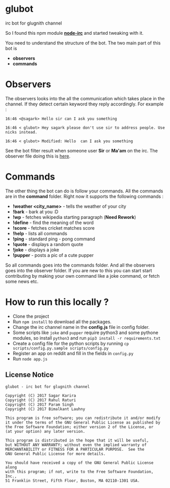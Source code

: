 
# glubot
irc bot for glugnith channel

So I found this npm module **[node-irc](https://github.com/martynsmith/node-irc)** and started tweaking with it. 

You need to understand the structure of the bot. The two main part of this bot is 
  * **observers** 
  * **commands** 
  
  # Observers
  The observers looks into the all the communication which takes place in the channel.  If they detect certain
  keyword they reply accordingly. For example :
  
`16:46 <@sagark> Hello sir can I ask you something`

`16:46 < glubot> Hey sagark please don't use sir to address people. Use nicks instead.`

`16:46 < glubot> Modified: Hello  can I ask you something`

See the bot filter result when someone user **Sir** or **Ma\'am** on the irc. The observer file doing this is [here](https://github.com/sagarkarira/glubot/blob/master/observers/respect-terms.js). 

  # Commands
  The other thing the bot can do is follow your commands. All the commands are in the **command** folder.
  Right now it supports the following commands : 
  * **!weather <city_name>** - tells the weather of your city 
  * **!bark** - bark at you :D
  * **!wp** - fetches wikipedia starting paragraph (**Need Rework**)
  * **!define** - find the meaning of the word
  * **!score** - fetches cricket matches score 
  * **!help** - lists all commands
  * **!ping** - standard ping - pong command
  * **!quote** - displays a random quote
  * **!joke** - displays a joke
  * **!pupper** - posts a pic of a cute pupper
 
So all commands goes into the commands folder. And all the observers goes into the observer folder. If you are new to this you can start start contributing by making your own command like a joke command, or fetch some news etc. 

# How to run this locally ?
* Clone the project
* Run `npm install` to download all the packages.
* Change the irc channel name in the **config.js** file in config folder. 
* Some scripts like `joke` and `pupper` require python3 and some pythone modules, so install `python3` and run `pip3 install -r requirements.txt`
* Create a config file for the python scripts by running `cp scripts/config.py.sample scripts/config.py`
* Register an app on reddit and fill in the fields in `config.py`
* Run `node app.js`

## License Notice

```
glubot - irc bot for glugnith channel

Copyright (C) 2017 Sagar Karira
Copyright (C) 2017 Rahul Raturi
Copyright (C) 2017 Param Singh
Copyright (C) 2017 Bimalkant Lauhny

This program is free software; you can redistribute it and/or modify
it under the terms of the GNU General Public License as published by
the Free Software Foundation; either version 2 of the License, or
(at your option) any later version.

This program is distributed in the hope that it will be useful,
but WITHOUT ANY WARRANTY; without even the implied warranty of
MERCHANTABILITY or FITNESS FOR A PARTICULAR PURPOSE.  See the
GNU General Public License for more details.

You should have received a copy of the GNU General Public License along
with this program; if not, write to the Free Software Foundation, Inc.,
51 Franklin Street, Fifth Floor, Boston, MA 02110-1301 USA.
```
  
